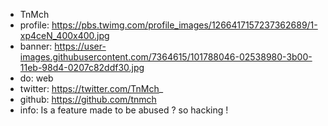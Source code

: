 - TnMch
- profile: https://pbs.twimg.com/profile_images/1266417157237362689/1-xp4ceN_400x400.jpg
- banner: https://user-images.githubusercontent.com/7364615/101788046-02538980-3b00-11eb-98d4-0207c82ddf30.jpg
- do: web
- twitter: https://twitter.com/TnMch_
- github: https://github.com/tnmch
- info: Is a feature made to be abused ? so hacking !
